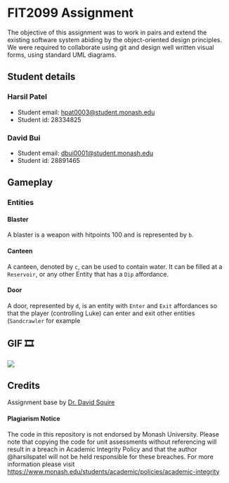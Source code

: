 # FIT2099 Assignment

The objective of this assignment was to work in pairs and extend the existing software system abiding by the object-oriented design principles. We were required to collaborate using git and design well written visual forms, using standard UML diagrams.

## Student details 

### Harsil Patel
- Student email: hpat0003@student.monash.edu
- Student id: 28334825

### David Bui
- Student email: dbui0001@student.monash.edu
- Student id: 28891465


## Gameplay
### Entities
#### Blaster
A blaster is a weapon with hitpoints 100 and is represented by ```b```. 

#### Canteen
A canteen, denoted by ```c```, can be used to contain water. It can be filled at a ```Reservoir```, or any other Entity that has a ```Dip``` affordance.

#### Door
A door, represented by ```d```, is an entity with ```Enter``` and ```Exit``` affordances so that the player (controlling Luke) can enter and exit other entities (```Sandcrawler``` for example


## GIF 🎞

<img src="screencaptures/gameplay.gif">


</br>

## Credits
Assignment base by [Dr. David Squire](http://users.monash.edu/~davids/)


#### Plagiarism Notice

The code in this repository is not endorsed by Monash University. Please note that copying the code for unit assessments without referencing will result in a breach in Academic Integrity Policy and that the author @harsilspatel will not be held responsible for these breaches. For more information please visit https://www.monash.edu/students/academic/policies/academic-integrity
